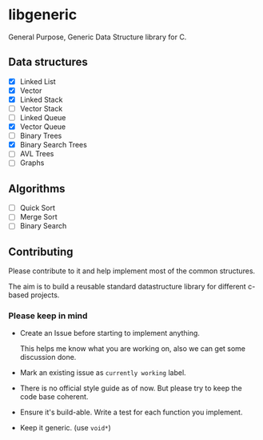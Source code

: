 # libgeneric

General Purpose, Generic Data Structure library for C.

## Data structures

- [x] Linked List
- [x] Vector
- [x] Linked Stack
- [ ] Vector Stack
- [ ] Linked Queue
- [x] Vector Queue
- [ ] Binary Trees
- [x] Binary Search Trees
- [ ] AVL Trees
- [ ] Graphs

## Algorithms

- [ ] Quick Sort
- [ ] Merge Sort
- [ ] Binary Search

## Contributing

Please contribute to it and help implement most of the common structures.

The aim is to build a reusable standard datastructure library for different c-based projects.

### Please keep in mind

- Create an Issue before starting to implement anything.

  This helps me know what you are working on, also we can get some discussion done.

- Mark an existing issue as `currently working` label.

- There is no official style guide as of now. But please try to keep the code base coherent.

- Ensure it's build-able. Write a test for each function you implement.

- Keep it generic. (use `void*`)
